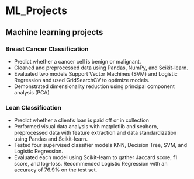 # ML_Projects
## Machine learning projects

### Breast Cancer Classification
* Predict whether a cancer cell is benign or malignant.
* Cleaned and preprocessed data using Pandas, NumPy, and Scikit-learn.
* Evaluated two models Support Vector Machines (SVM) and Logistic Regression and used GridSearchCV to optimize models. 
* Demonstrated dimensionality reduction using principal component analysis (PCA)

### Loan Classification
* Predict whether a client’s loan is paid off or in collection
* Performed visual data analysis with matplotlib and seaborn, preprocessed data with feature extraction and data standardization using Pandas and Scikit-learn.
* Tested four supervised classifier models KNN, Decision Tree, SVM, and Logistic Regression.
* Evaluated each model using Scikit-learn to gather Jaccard score, f1 score, and log-loss. Recommended Logistic Regression with an accuracy of 76.9% on the test set.

